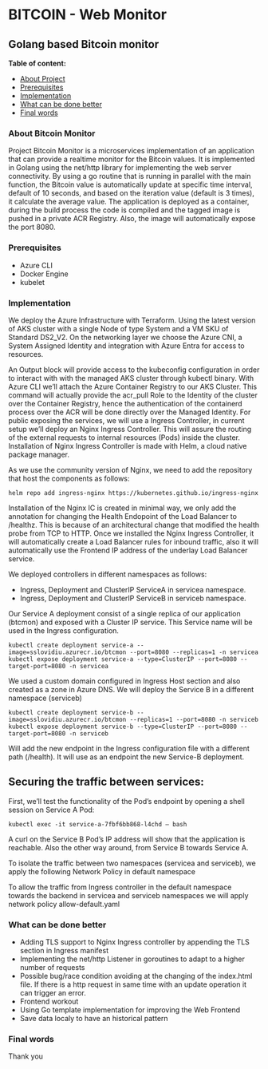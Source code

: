 # BITCOIN - Web Monitor
## Golang based Bitcoin monitor


**Table of content:**

- [About Project](#item-one)
- [Prerequisites](#item-two)
- [Implementation](#item-three)
- [What can be done better](#item-four)
- [Final words](#item-five)

<!-- headings -->
<a id="item-one"></a>
### About Bitcoin Monitor

Project Bitcoin Monitor is a microservices implementation of an application that can provide a realtime monitor for the Bitcoin values. It is implemented in Golang using the net/http library for implementing the web server connectivity.
By using a go routine that is running in parallel with the main function, the Bitcoin value is automatically update at specific time interval, default of 10 seconds, and based on the iteration value (default is 3 times), it calculate the average value. 
The application is deployed as a container, during the build process the code is compiled and the tagged image is pushed in a private ACR Registry. Also, the image will automatically expose the port 8080.

<a id="item-two"></a>
### Prerequisites
- Azure CLI
- Docker Engine
- kubelet
  

<a id="item-three"></a>
### Implementation
We deploy the Azure Infrastructure with Terraform. Using the latest version of AKS cluster with a single Node of type System and a VM SKU of Standard DS2_V2. On the networking layer we choose the Azure CNI, a System Assigned Identity and integration with Azure Entra for access to resources.

An Output block will provide access to the kubeconfig configuration in order to interact with with the managed AKS cluster through kubectl binary.
With Azure CLI we’ll attach the Azure Container Registry to our AKS Cluster. This command will actually provide the acr_pull Role to the Identity of the cluster over the Container Registry, hence the authentication of the containerd process over the ACR will be done directly over the Managed Identity.
For public exposing the services, we will use a Ingress Controller, in current setup we’ll deploy an Nginx Ingress Controller. This will assure the routing of the external requests to internal resources (Pods) inside the cluster. Installation of Nginx Ingress Controller is made with Helm, a cloud native package manager. 

As we use the community version of Nginx, we need to add the repository that host the components as follows:

```
helm repo add ingress-nginx https://kubernetes.github.io/ingress-nginx
```

Installation of the Nginx IC is created in minimal way, we only add the annotation for changing the Health Endopoint of the Load Balancer to /healthz. This is because of an architectural change that modified the health probe from TCP to HTTP.
Once we installed the Nginx Ingress Controller, it will automatically create a Load Balancer rules for inbound traffic, also it will automatically use the Frontend IP address of the underlay Load Balancer service. 

We deployed controllers in different namespaces as follows:
-	Ingress, Deployment and ClusterIP ServiceA in servicea namespace.
-	Ingress, Deployment and ClusterIP ServiceB in serviceb namespace.

Our Service A deployment consist of a single replica of our application (btcmon) and exposed with a Cluster IP service. This Service name will be used in the Ingress configuration. 

```
kubectl create deployment service-a --image=sslovidiu.azurecr.io/btcmon --port=8080 --replicas=1 -n servicea
kubectl expose deployment service-a --type=ClusterIP --port=8080 --target-port=8080 -n servicea
```
We used a custom domain configured in Ingress Host section and also created as a zone in Azure DNS. 
We will deploy the Service B in a different namespace (serviceb)

```
kubectl create deployment service-b --image=sslovidiu.azurecr.io/btcmon --replicas=1 --port=8080 -n serviceb
kubectl expose deployment service-b --type=ClusterIP --port=8080 --target-port=8080 -n serviceb
```
Will add the new endpoint in the Ingress configuration file with a different path (/health). It will use as an endpoint the new Service-B deployment. 

## Securing the traffic between services:

First, we’ll test the functionality of the Pod’s endpoint by opening a shell session on Service A Pod:

```
kubectl exec -it service-a-7fbf6bb868-l4chd – bash
```

A curl on the Service B Pod’s IP address will show that the application is reachable. Also the other way around, from Service B towards Service A.

To isolate the traffic between two namespaces (servicea and serviceb), we apply the following Network Policy in default namespace

To allow the traffic from Ingress controller in the default namespace towards the backend in servicea and serviceb namespaces we will apply network policy allow-default.yaml

<a id="item-four"></a>
### What can be done better
- Adding TLS support to Nginx Ingress controller by appending the TLS section in Ingress manifest
- Implementing the net/http Listener in goroutines to adapt to a higher number of requests
- Possible bug/race condition avoiding at the changing of the index.html file. If there is a http request in same time with an update operation it can trigger an error.
- Frontend workout
- Using Go template implementation for improving the Web Frontend
- Save data localy to have an historical pattern

<a id="item-five"></a>
### Final words
Thank you
